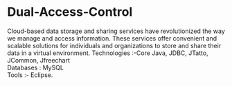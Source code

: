 # Dual-Access-Control
Cloud-based data storage and sharing services have revolutionized the way we manage and access information. These services offer convenient and scalable solutions for individuals and organizations to store and share their data in a virtual environment.
Technologies :-Core Java, JDBC, JTatto, JCommon, Jfreechart</br>
Databases : MySQL</br>
Tools :- Eclipse.</br>
